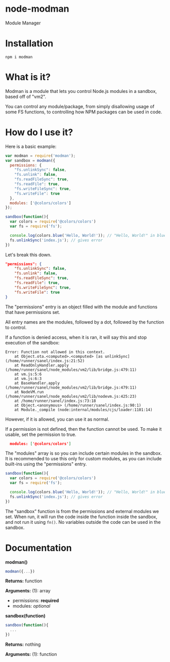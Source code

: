# node-modman
Module Manager

# Installation
```
npm i modman
```

# What is it?
Modman is a module that lets you control Node.js modules in a sandbox, based off of "vm2".

You can control any module/package, from simply disallowing usage of some FS functions, to controlling how NPM packages can be used in code.

# How do I use it?
Here is a basic example:
```js
var modman = require('modman');
var sandbox = modman({
  permissions: {
    "fs.unlinkSync": false,
    "fs.unlink": false,
    "fs.readFileSync": true,
    "fs.readFile": true,
    "fs.writeFileSync": true,
    "fs.writeFile": true
  },
  modules: ['@colors/colors']
});

sandbox(function(){
  var colors = require('@colors/colors')
  var fs = require('fs');

  console.log(colors.blue('Hello, World!')); // "Hello, World!" in blue color
  fs.unlinkSync('index.js'); // gives error
})
```

Let's break this down.
```json
"permissions": {
    "fs.unlinkSync": false,
    "fs.unlink": false,
    "fs.readFileSync": true,
    "fs.readFile": true,
    "fs.writeFileSync": true,
    "fs.writeFile": true
}
```
The "permissions" entry is an object filled with the module and functions that have permissions set.

All entry names are the modules, followed by a dot, followed by the function to control.

If a function is denied access, when it is ran, it will say this and stop execution of the sandbox:
```ansi
Error: Function not allowed in this context.
    at Object.ota.<computed>.<computed> [as unlinkSync] (/home/runner/sanel/index.js:21:52)
    at ReadOnlyHandler.apply (/home/runner/sanel/node_modules/vm2/lib/bridge.js:479:11)
    at vm.js:5:6
    at vm.js:6:3
    at BaseHandler.apply (/home/runner/sanel/node_modules/vm2/lib/bridge.js:479:11)
    at NodeVM.run (/home/runner/sanel/node_modules/vm2/lib/nodevm.js:425:23)
    at /home/runner/sanel/index.js:73:18
    at Object.<anonymous> (/home/runner/sanel/index.js:90:1)
    at Module._compile (node:internal/modules/cjs/loader:1101:14)
```
However, if it is allowed, you can use it as normal.

If a permission is not defined, then the function cannot be used. To make it usable, set the permission to true.

```json
  modules: ['@colors/colors']
```
The "modules" array is so you can include certain modules in the sandbox. It is recommended to use this only for custom modules, as you can include built-ins using the "permissions" entry.

```js
sandbox(function(){
  var colors = require('@colors/colors')
  var fs = require('fs');

  console.log(colors.blue('Hello, World!')); // "Hello, World!" in blue color
  fs.unlinkSync('index.js'); // gives error
})
```
The "sandbox" function is from the permissions and external modules we set. When run, it will run the code inside the function inside the sandbox, and not run it using `fn()`. No variables outside the code can be used in the sandbox. 

# Documentation
**modman()**
```js
modman({...})
```
__Returns:__ function

__Arguments:__ (1): array

- permissions: __required__
- modules: *optional*


**sandbox(function)**

```js
sandbox(function(){
  ...
})
```
__Returns:__ nothing

__Arguments:__ (1): function
